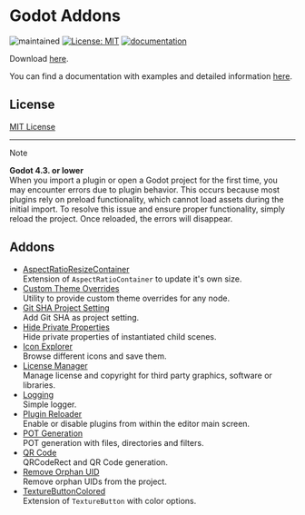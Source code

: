 # Godot Addons

![maintained](https://img.shields.io/badge/Status-maintained-brightgreen.svg)
[![License: MIT](https://img.shields.io/badge/License-MIT-blue.svg)](https://github.com/IceflowRE/go-multiprogressbar/blob/master/LICENSE.md)
[![documentation](https://img.shields.io/badge/Documentation-D1D100.svg)](https://kenyoni-software.github.io/godot-addons)

Download [here](https://github.com/kenyoni-software/godot-addons/releases/tag/latest).

You can find a documentation with examples and detailed information [here](https://kenyoni-software.github.io/godot-addons).

## License

[MIT License](./LICENSE.md)

---

> [!NOTE]  
> **Godot 4.3. or lower**  
> When you import a plugin or open a Godot project for the first time, you may encounter errors due to plugin behavior. This occurs because most plugins rely on preload functionality, which cannot load assets during the initial import. To resolve this issue and ensure proper functionality, simply reload the project. Once reloaded, the errors will disappear.

## Addons

- [AspectRatioResizeContainer](https://kenyoni-software.github.io/godot-addons/addons/aspect_ratio_resize_container)  
  Extension of `AspectRatioContainer` to update it's own size.
- [Custom Theme Overrides](https://kenyoni-software.github.io/godot-addons/addons/custom_theme_overrides)  
  Utility to provide custom theme overrides for any node.
- [Git SHA Project Setting](https://kenyoni-software.github.io/godot-addons/addons/git_sha_project_setting)  
  Add Git SHA as project setting.
- [Hide Private Properties](https://kenyoni-software.github.io/godot-addons/addons/hide_private_properties)  
  Hide private properties of instantiated child scenes.
- [Icon Explorer](https://kenyoni-software.github.io/godot-addons/addons/icon_explorer)  
  Browse different icons and save them.
- [License Manager](https://kenyoni-software.github.io/godot-addons/addons/licenses)  
  Manage license and copyright for third party graphics, software or libraries.
- [Logging](https://kenyoni-software.github.io/godot-addons/addons/glogging)  
  Simple logger.
- [Plugin Reloader](https://kenyoni-software.github.io/godot-addons/addons/plugin_reloader)  
  Enable or disable plugins from within the editor main screen.  
- [POT Generation](https://kenyoni-software.github.io/godot-addons/addons/pot_generation)  
  POT generation with files, directories and filters.
- [QR Code](https://kenyoni-software.github.io/godot-addons/addons/qr_code)  
  QRCodeRect and QR Code generation.
- [Remove Orphan UID](https://kenyoni-software.github.io/godot-addons/addons/remove_orphan_uid)  
  Remove orphan UIDs from the project.
- [TextureButtonColored](https://kenyoni-software.github.io/godot-addons/addons/texture_button_colored)  
  Extension of `TextureButton` with color options.
